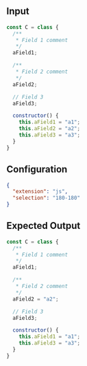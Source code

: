 
## Input
```javascript input
const C = class {
  /**
   * Field 1 comment
   */
  aField1;

  /**
   * Field 2 comment
   */
  aField2;

  // Field 3
  aField3;

  constructor() {
    this.aField1 = "a1";
    this.aField2 = "a2";
    this.aField3 = "a3";
  }
}
```

## Configuration
```json configuration
{
  "extension": "js",
  "selection": "180-180"
}
```

## Expected Output
```javascript expected output
const C = class {
  /**
   * Field 1 comment
   */
  aField1;

  /**
   * Field 2 comment
   */
  aField2 = "a2";

  // Field 3
  aField3;

  constructor() {
    this.aField1 = "a1";
    this.aField3 = "a3";
  }
}
```
